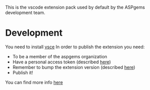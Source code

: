 This is the vscode extension pack used by default by the ASPgems development team.

# Development

You need to install [vsce](https://github.com/Microsoft/vscode-docs/blob/master/api/working-with-extensions/publishing-extension.md#vsce
)
In order to publish the extension you need:

- To be a member of the aspgems organization
- Have a personal access token (described [here](https://code.visualstudio.com/api/working-with-extensions/publishing-extension#get-a-personal-access-token))
- Remember to bump the extension version (described [here](https://github.com/Microsoft/vscode-docs/blob/master/api/working-with-extensions/publishing-extension.md#auto-incrementing-the-extension-version))
- Publish it!

You can find more info [here](https://github.com/Microsoft/vscode-docs/blob/master/api/working-with-extensions/publishing-extension.md#publishing-extensions-1)
